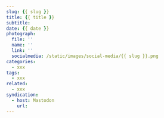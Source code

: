 ```yaml
---
slug: {{ slug }}
title: {{ title }}
subtitle: 
date: {{ date }}
photograph: 
  file: ''
  name: ''
  link: ''
  socialmedia: /static/images/social-media/{{ slug }}.png
categories:
  - xxx
tags:
  - xxx
related:
  - xxx
syndication:
  - host: Mastodon
    url: 
---
```


<!-- more -->
